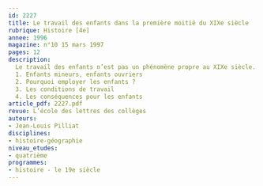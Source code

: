 ```yaml
---
id: 2227
title: Le travail des enfants dans la première moitié du XIXe siècle
rubrique: Histoire [4e]
annee: 1996
magazine: n°10 15 mars 1997
pages: 12
description: 
  Le travail des enfants n’est pas un phénomène propre au XIXe siècle. Toutefois, la révolution industrielle donne une nouvelle ampleur au travail des enfants des deux sexes. Des économistes, des moralistes et même certains industriels en dénoncent bientôt les abus. Mais il faut attendre 1841 pour que soit adoptée, en France, la première loi réglementant le travail des enfants. Ses difficultés d’application seront telles que d’autres lois seront promulguées ensuite…
  1. Enfants mineurs, enfants ouvriers
  2. Pourquoi employer les enfants ?
  3. Les conditions de travail
  4. Les conséquences pour les enfants
article_pdf: 2227.pdf
revue: L’école des lettres des collèges
auteurs:
- Jean-Louis Pilliat
disciplines:
- histoire-géographie
niveau_etudes:
- quatrième
programmes:
- histoire - le 19e siècle
---
```

